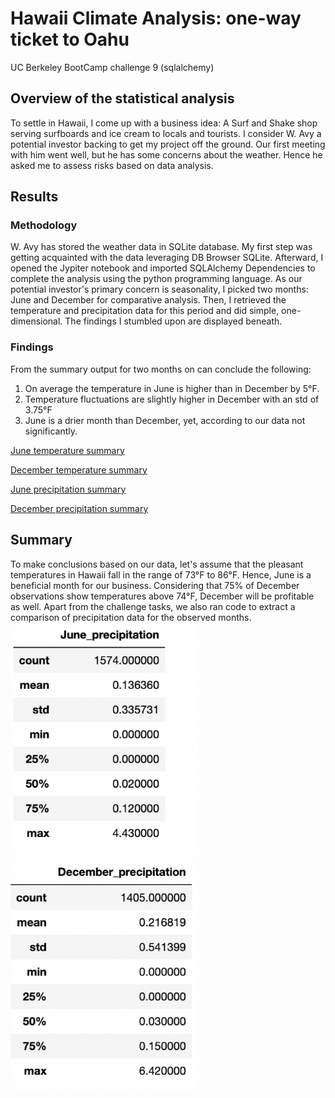 # Hawaii Climate Analysis: one-way ticket to Oahu
UC Berkeley BootCamp challenge 9 (sqlalchemy)


## Overview of the statistical analysis

To settle in Hawaii, I come up with a business idea: A Surf and Shake shop serving surfboards and ice cream to locals and tourists. I consider W. Avy a potential investor backing to get my project off the ground. Our first meeting with him went well, but he has some concerns about the weather. Hence he asked me to assess risks based on data analysis.

## Results

### Methodology
W. Avy has stored the weather data in SQLite database. My first step was getting acquainted with the data leveraging DB Browser SQLite. Afterward, I opened the Jypiter notebook and imported SQLAlchemy Dependencies to complete the analysis using the python programming language.
As our potential investor's primary concern is seasonality, I picked two months: June and December for comparative analysis. Then, I retrieved the temperature and precipitation data for this period and did simple, one-dimensional. The findings I stumbled upon are displayed beneath.

### Findings
From the summary output for two months on can conclude the following:
1. On average the temperature in June is higher than in December by 5°F. 
2. Temperature fluctuations are slightly higher in December with an std of 3.75°F
3. June is a drier month than December, yet, according to our data not significantly.

[June temperature summary](https://github.com/ArmineKhanan/hawaii_climate_analysis/blob/main/images/June%20temp.png) 

[December temperature summary](https://github.com/ArmineKhanan/hawaii_climate_analysis/blob/main/images/December%20temp.png)

[June precipitation summary](https://github.com/ArmineKhanan/hawaii_climate_analysis/blob/main/images/June%20prcp.png)

[December precipitation summary](https://github.com/ArmineKhanan/hawaii_climate_analysis/blob/main/images/December%20prcp.png)

## Summary
To make conclusions based on our data, let's assume that the pleasant temperatures in Hawaii fall in the range of 73°F to 86°F. Hence, June is  a beneficial month for our business. Considering that 75% of December observations show temperatures above 74°F, December will be profitable as well.
Apart from the challenge tasks, we also ran code to extract a comparison of precipitation data for the observed months. 
<img src="https://github.com/ArmineKhanan/hawaii_climate_analysis/blob/main/images/June%20prcp.png" width ="300"> <img src="https://github.com/ArmineKhanan/hawaii_climate_analysis/blob/main/images/December%20prcp.png" width="300" />
